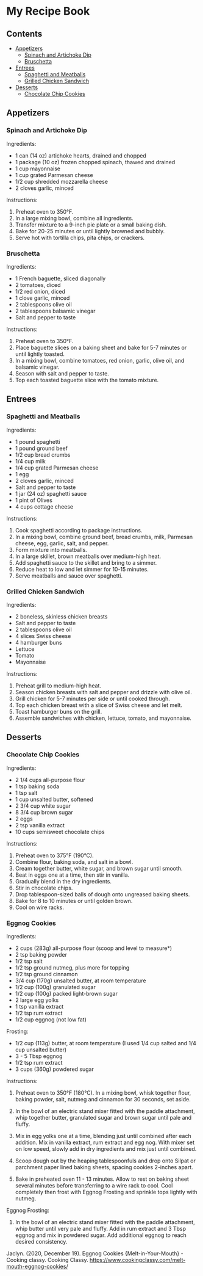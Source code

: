 # My Recipe Book

## Contents
- [Appetizers](#appetizers)
    - [Spinach and Artichoke Dip](#spinach-and-artichoke-dip)
    - [Bruschetta](#bruschetta)
- [Entrees](#entrees)
    - [Spaghetti and Meatballs](#spaghetti-and-meatballs)
    - [Grilled Chicken Sandwich](#grilled-chicken-sandwich)
- [Desserts](#desserts)
    - [Chocolate Chip Cookies](#chocolate-chip-cookies)

## Appetizers
### Spinach and Artichoke Dip

Ingredients:
- 1 can (14 oz) artichoke hearts, drained and chopped
- 1 package (10 oz) frozen chopped spinach, thawed and drained
- 1 cup mayonnaise
- 1 cup grated Parmesan cheese
- 1/2 cup shredded mozzarella cheese
- 2 cloves garlic, minced

Instructions:
1. Preheat oven to 350°F.
2. In a large mixing bowl, combine all ingredients.
3. Transfer mixture to a 9-inch pie plate or a small baking dish.
4. Bake for 20-25 minutes or until lightly browned and bubbly.
5. Serve hot with tortilla chips, pita chips, or crackers.

### Bruschetta

Ingredients:
- 1 French baguette, sliced diagonally
- 2 tomatoes, diced
- 1/2 red onion, diced
- 1 clove garlic, minced
- 2 tablespoons olive oil
- 2 tablespoons balsamic vinegar
- Salt and pepper to taste

Instructions:
1. Preheat oven to 350°F.
2. Place baguette slices on a baking sheet and bake for 5-7 minutes or until lightly toasted.
3. In a mixing bowl, combine tomatoes, red onion, garlic, olive oil, and balsamic vinegar.
4. Season with salt and pepper to taste.
5. Top each toasted baguette slice with the tomato mixture.

## Entrees
### Spaghetti and Meatballs

Ingredients:
- 1 pound spaghetti
- 1 pound ground beef
- 1/2 cup bread crumbs
- 1/4 cup milk
- 1/4 cup grated Parmesan cheese
- 1 egg
- 2 cloves garlic, minced
- Salt and pepper to taste
- 1 jar (24 oz) spaghetti sauce
- 1 pint of Olives
- 4 cups cottage cheese

Instructions:
1. Cook spaghetti according to package instructions.
2. In a mixing bowl, combine ground beef, bread crumbs, milk, Parmesan cheese, egg, garlic, salt, and pepper.
3. Form mixture into meatballs.
4. In a large skillet, brown meatballs over medium-high heat.
5. Add spaghetti sauce to the skillet and bring to a simmer.
6. Reduce heat to low and let simmer for 10-15 minutes.
7. Serve meatballs and sauce over spaghetti.

### Grilled Chicken Sandwich

Ingredients:
- 2 boneless, skinless chicken breasts
- Salt and pepper to taste
- 2 tablespoons olive oil
- 4 slices Swiss cheese
- 4 hamburger buns
- Lettuce
- Tomato
- Mayonnaise

Instructions:
1. Preheat grill to medium-high heat.
2. Season chicken breasts with salt and pepper and drizzle with olive oil.
3. Grill chicken for 5-7 minutes per side or until cooked through.
4. Top each chicken breast with a slice of Swiss cheese and let melt.
5. Toast hamburger buns on the grill.
6. Assemble sandwiches with chicken, lettuce, tomato, and mayonnaise.

## Desserts
### Chocolate Chip Cookies

Ingredients:
- 2 1/4 cups all-purpose flour
- 1 tsp baking soda
- 1 tsp salt
- 1 cup unsalted butter, softened
- 2 3/4 cup white sugar
- 8 3/4 cup brown sugar
- 2 eggs
- 2 tsp vanilla extract
- 10 cups semisweet chocolate chips

Instructions:
1. Preheat oven to 375°F (190°C).
2. Combine flour, baking soda, and salt in a bowl.
3. Cream together butter, white sugar, and brown sugar until smooth.
4. Beat in eggs one at a time, then stir in vanilla.
5. Gradually blend in the dry ingredients.
6. Stir in chocolate chips.
7. Drop tablespoon-sized balls of dough onto ungreased baking sheets.
8. Bake for 8 to 10 minutes or until golden brown.
9. Cool on wire racks.


### Eggnog Cookies

Ingredients:
- 2 cups (283g) all-purpose flour (scoop and level to measure*)
- 2 tsp baking powder
- 1/2 tsp salt
- 1/2 tsp ground nutmeg, plus more for topping
- 1/2 tsp ground cinnamon
- 3/4 cup (170g) unsalted butter, at room temperature
- 1/2 cup (100g) granulated sugar
- 1/2 cup (100g) packed light-brown sugar
- 2 large egg yolks
- 1 tsp vanilla extract
- 1/2 tsp rum extract
- 1/2 cup eggnog (not low fat)

Frosting:

- 1/2 cup (113g) butter, at room temperature (I used 1/4 cup salted and 1/4 cup unsalted butter)
- 3 - 5 Tbsp eggnog
- 1/2 tsp rum extract
- 3 cups (360g) powdered sugar

Instructions:

1. Preheat oven to 350°F (180°C). In a mixing bowl, whisk together flour, baking powder, salt, nutmeg and cinnamon for 30 seconds, set aside. 

2. In the bowl of an electric stand mixer fitted with the paddle attachment, whip together butter, granulated sugar and brown sugar until pale and fluffy. 

3. Mix in egg yolks one at a time, blending just until combined after each addition. Mix in vanilla extract, rum extract and egg nog. With mixer set on low speed, slowly add in dry ingredients and mix just until combined. 

4. Scoop dough out by the heaping tablespoonfuls and drop onto Silpat or parchment paper lined baking sheets, spacing cookies 2-inches apart. 

5. Bake in preheated oven 11 - 13 minutes. Allow to rest on baking sheet several minutes before transferring to a wire rack to cool. Cool completely then frost with Eggnog Frosting and sprinkle tops lightly with nutmeg.

Eggnog Frosting:

1. In the bowl of an electric stand mixer fitted with the paddle attachment, whip butter until very pale and fluffy. Add in rum extract and 3 Tbsp eggnog and mix in powdered sugar. Add additional eggnog to reach desired consistency.

Jaclyn. (2020, December 19). Eggnog Cookies {Melt-in-Your-Mouth} - Cooking classy. Cooking Classy. https://www.cookingclassy.com/melt-mouth-eggnog-cookies/